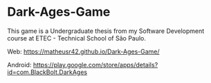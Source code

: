# Dark-Ages-Game


This game is a Undergraduate thesis from my Software Development course at ETEC - Technical School of São Paulo.

Web: https://matheusr42.github.io/Dark-Ages-Game/

Android: https://play.google.com/store/apps/details?id=com.BlackBolt.DarkAges
